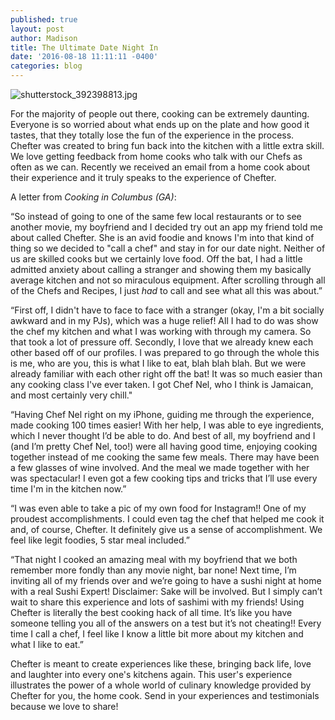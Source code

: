 ```yaml
---
published: true
layout: post
author: Madison
title: The Ultimate Date Night In
date: '2016-08-18 11:11:11 -0400'
categories: blog
---
```

![shutterstock_392398813.jpg]({{site.baseurl}}/img/shutterstock_392398813.jpg)

For the majority of people out there, cooking can be extremely daunting. Everyone is so worried about what ends up on the plate and how good it tastes, that they totally lose the fun of the experience in the process. Chefter was created to bring fun back into the kitchen with a little extra skill. We love getting feedback from home cooks who talk with our Chefs as often as we can. Recently we received an email from a home cook about their experience and it truly speaks to the experience of Chefter. 

A letter from _Cooking in Columbus (GA)_: 

“So instead of going to one of the same few local restaurants or to see another movie, my boyfriend and I decided try out an app my friend told me about called Chefter. She is an avid foodie and knows I'm into that kind of thing so we decided to "call a chef" and stay in for our date night. Neither of us are skilled cooks but we certainly love food. Off the bat, I had a little admitted anxiety about calling a stranger and showing them my basically average kitchen and not so miraculous equipment. After scrolling through all of the Chefs and Recipes, I just _had_ to call and see what all this was about.” 

“First off, I didn't have to face to face with a stranger (okay, I'm a bit socially awkward and in my PJs), which was a huge relief! All I had to do was show the chef my kitchen and what I was working with through my camera. So that took a lot of pressure off. Secondly, I love that we already knew each other based off of our profiles. I was prepared to go through the whole this is me, who are you, this is what I like to eat, blah blah blah. But we were already familiar with each other right off the bat! It was so much easier than any cooking class I've ever taken. I got Chef Nel, who I think is Jamaican, and most certainly very chill."

“Having Chef Nel right on my iPhone, guiding me through the experience, made cooking 100 times easier! With her help, I was able to eye ingredients, which I never thought I’d be able to do. And best of all, my boyfriend and I (and I’m pretty Chef Nel, too!) were all having good time, enjoying cooking together instead of me cooking the same few meals. There may have been a few glasses of wine involved. And the meal we made together with her was spectacular! I even got a few cooking tips and tricks that I’ll use every time I'm in the kitchen now.” 

“I was even able to take a pic of my own food for Instagram!! One of my proudest accomplishments. I could even tag the chef that helped me cook it and, of course, Chefter. It definitely give us a sense of accomplishment. We feel like legit foodies, 5 star meal included.”

“That night I cooked an amazing meal with my boyfriend that we both remember more fondly than any movie night, bar none! Next time, I’m inviting all of my friends over and we’re going to have a sushi night at home with a real Sushi Expert! Disclaimer: Sake will be involved. But I simply can’t wait to share this experience and lots of sashimi with my friends! Using Chefter is literally the best cooking hack of all time. It’s like you have someone telling you all of the answers on a test but it’s not cheating!! Every time I call a chef, I feel like I know a little bit more about my kitchen and what I like to eat.”

Chefter is meant to create experiences like these, bringing back life, love and laughter into every one's kitchens again. This user's experience illustrates the power of a whole world of culinary knowledge provided by Chefter for you, the home cook. Send in your experiences and testimonials because we love to share! 


